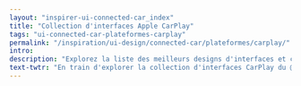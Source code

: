 ```yaml
---
layout: "inspirer-ui-connected-car_index"
title: "Collection d'interfaces Apple CarPlay"
tags: "ui-connected-car-plateformes-carplay"
permalink: "/inspiration/ui-design/connected-car/plateformes/carplay/"
intro:
description: "Explorez la liste des meilleurs designs d'interfaces et concepts de tableaux de bord automobiles de Apple CarPlay"
text-twtr: "En train d'explorer la collection d'interfaces CarPlay du @MagDuWebdesign"
---
```

